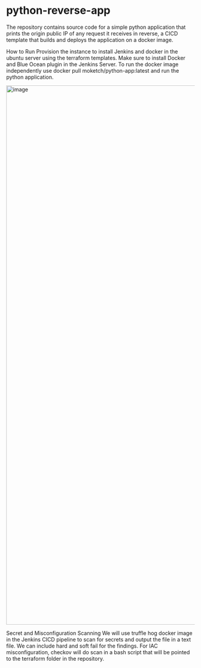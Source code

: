 # python-reverse-app
The repository contains source code for a simple python application that prints the origin public IP of any request it receives in reverse, a CICD template that builds and deploys the application on a docker image. 

How to Run 
Provision the instance to install Jenkins and docker in the ubuntu server using the terraform templates. Make sure to install Docker and Blue Ocean plugin in the Jenkins Server. 
To run the docker image independently use docker pull moketch/python-app:latest and run the python application.

<img width="1436" alt="image" src="https://github.com/Gumbeoketch/python-reverse-app/assets/48472370/cde222b7-3d98-4e73-9a0a-cb67f70ee456">

Secret and Misconfiguration Scanning
We will use truffle hog docker image in the Jenkins CICD pipeline to scan for secrets and output the file in a text file. We can include hard and soft fail for the findings.
For IAC misconfiguration, checkov will do scan in a bash script that will be pointed to the terraform folder in the repository.
